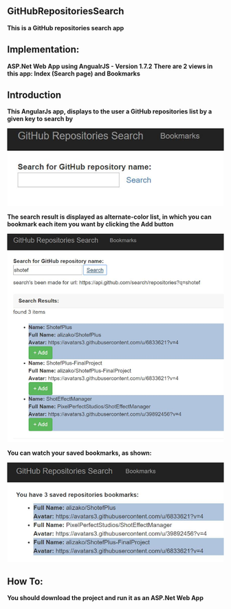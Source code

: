 ## GitHubRepositoriesSearch
**This is a GitHub repositories search app**

## Implementation:
**ASP.Net Web App using AngualrJS - Version 1.7.2**
**There are 2 views in this app: Index (Search page) and Bookmarks**


## Introduction
**This AngularJs app, displays to the user a GitHub repositories list by a given key to search by**

![search](https://github.com/alizako/GitHubRepositoriesSearch/blob/master/SearchApp/Content/ScreenShots/search.JPG )

**The search result is displayed as alternate-color list, in which you can bookmark each item you want by clicking the Add button**

![searchRes](https://github.com/alizako/GitHubRepositoriesSearch/blob/master/SearchApp/Content/ScreenShots/searchResults.JPG)

**You can watch your saved bookmarks, as shown:**

![bookmark](https://github.com/alizako/GitHubRepositoriesSearch/blob/master/SearchApp/Content/ScreenShots/bookmarks.JPG )

## How To:
**You should download the project and run it as an ASP.Net Web App**
